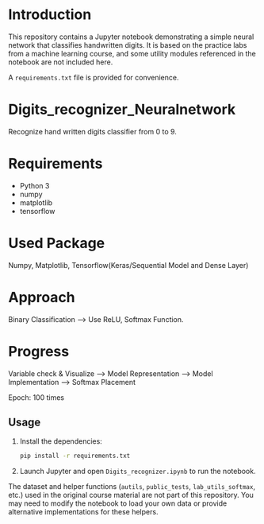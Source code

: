# Introduction
This repository contains a Jupyter notebook demonstrating a simple neural network that classifies handwritten digits.
It is based on the practice labs from a machine learning course, and some utility modules referenced in the notebook are not included here.

A `requirements.txt` file is provided for convenience.

# Digits_recognizer_Neuralnetwork
Recognize hand written digits classifier from 0 to 9.

# Requirements
- Python 3
- numpy
- matplotlib
- tensorflow

# Used Package
Numpy, Matplotlib, Tensorflow(Keras/Sequential Model and Dense Layer)

# Approach
Binary Classification 
--> Use ReLU, Softmax Function.

# Progress
Variable check & Visualize
--> Model Representation
--> Model Implementation
--> Softmax Placement

Epoch: 100 times

## Usage

1. Install the dependencies:
   ```bash
   pip install -r requirements.txt
   ```
2. Launch Jupyter and open `Digits_recognizer.ipynb` to run the notebook.

The dataset and helper functions (`autils`, `public_tests`, `lab_utils_softmax`, etc.) used in the original course material are not part of this repository.
You may need to modify the notebook to load your own data or provide alternative implementations for these helpers.
